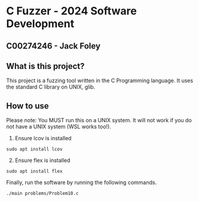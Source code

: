 # C Fuzzer - 2024 Software Development

## C00274246 - Jack Foley

## What is this project?

This project is a fuzzing tool written in the C Programming language. It uses the standard C library on UNIX, glib.

## How to use

Please note: You MUST run this on a UNIX system. It will not work if you do not have a UNIX system (WSL works too!).

1. Ensure lcov is installed

```
sudo apt install lcov
```

2. Ensure flex is installed

```
sudo apt install flex
```

Finally, run the software by running the following commands.

```
./main problems/Problem10.c  
```